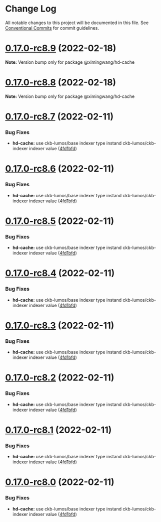 # Change Log

All notable changes to this project will be documented in this file.
See [Conventional Commits](https://conventionalcommits.org) for commit guidelines.

# [0.17.0-rc8.9](https://github.com/ximingwang/lumos/compare/v0.17.0-rc8.7...v0.17.0-rc8.9) (2022-02-18)

**Note:** Version bump only for package @ximingwang/hd-cache





# [0.17.0-rc8.8](https://github.com/ximingwang/lumos/compare/v0.17.0-rc8.7...v0.17.0-rc8.8) (2022-02-18)

**Note:** Version bump only for package @ximingwang/hd-cache





# [0.17.0-rc8.7](https://github.com/ximingwang/lumos/compare/v0.17.0-rc8...v0.17.0-rc8.7) (2022-02-11)

### Bug Fixes

- **hd-cache:** use ckb-lumos/base indexer type instand ckb-lumos/ckb-indexer indexer value ([4fd1bfd](https://github.com/ximingwang/lumos/commit/4fd1bfdf79006527e6599dea0020c9a2d8cd770a))

# [0.17.0-rc8.6](https://github.com/ximingwang/lumos/compare/v0.17.0-rc8...v0.17.0-rc8.6) (2022-02-11)

### Bug Fixes

- **hd-cache:** use ckb-lumos/base indexer type instand ckb-lumos/ckb-indexer indexer value ([4fd1bfd](https://github.com/ximingwang/lumos/commit/4fd1bfdf79006527e6599dea0020c9a2d8cd770a))

# [0.17.0-rc8.5](https://github.com/ximingwang/lumos/compare/v0.17.0-rc8...v0.17.0-rc8.5) (2022-02-11)

### Bug Fixes

- **hd-cache:** use ckb-lumos/base indexer type instand ckb-lumos/ckb-indexer indexer value ([4fd1bfd](https://github.com/ximingwang/lumos/commit/4fd1bfdf79006527e6599dea0020c9a2d8cd770a))

# [0.17.0-rc8.4](https://github.com/ximingwang/lumos/compare/v0.17.0-rc8...v0.17.0-rc8.4) (2022-02-11)

### Bug Fixes

- **hd-cache:** use ckb-lumos/base indexer type instand ckb-lumos/ckb-indexer indexer value ([4fd1bfd](https://github.com/ximingwang/lumos/commit/4fd1bfdf79006527e6599dea0020c9a2d8cd770a))

# [0.17.0-rc8.3](https://github.com/nervosnetwork/lumos/compare/v0.17.0-rc8...v0.17.0-rc8.3) (2022-02-11)

### Bug Fixes

- **hd-cache:** use ckb-lumos/base indexer type instand ckb-lumos/ckb-indexer indexer value ([4fd1bfd](https://github.com/nervosnetwork/lumos/commit/4fd1bfdf79006527e6599dea0020c9a2d8cd770a))

# [0.17.0-rc8.2](https://github.com/nervosnetwork/lumos/compare/v0.17.0-rc8...v0.17.0-rc8.2) (2022-02-11)

### Bug Fixes

- **hd-cache:** use ckb-lumos/base indexer type instand ckb-lumos/ckb-indexer indexer value ([4fd1bfd](https://github.com/nervosnetwork/lumos/commit/4fd1bfdf79006527e6599dea0020c9a2d8cd770a))

# [0.17.0-rc8.1](https://github.com/nervosnetwork/lumos/compare/v0.17.0-rc8...v0.17.0-rc8.1) (2022-02-11)

### Bug Fixes

- **hd-cache:** use ckb-lumos/base indexer type instand ckb-lumos/ckb-indexer indexer value ([4fd1bfd](https://github.com/nervosnetwork/lumos/commit/4fd1bfdf79006527e6599dea0020c9a2d8cd770a))

# [0.17.0-rc8.0](https://github.com/nervosnetwork/lumos/compare/v0.17.0-rc8...v0.17.0-rc8.0) (2022-02-11)

### Bug Fixes

- **hd-cache:** use ckb-lumos/base indexer type instand ckb-lumos/ckb-indexer indexer value ([4fd1bfd](https://github.com/nervosnetwork/lumos/commit/4fd1bfdf79006527e6599dea0020c9a2d8cd770a))
